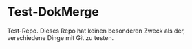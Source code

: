 # Test-DokMerge

Test-Repo. Dieses Repo hat keinen besonderen Zweck als der, verschiedene Dinge mit Git zu testen.
